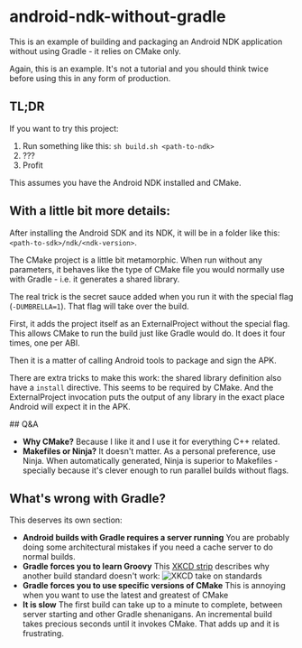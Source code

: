 # android-ndk-without-gradle

This is an example of building and packaging an Android NDK application without using Gradle - it relies on CMake only.

Again, this is an example. It's not a tutorial and you should think twice before using this in any form of production.

## TL;DR

If you want to try this project:

1. Run something like this: `sh build.sh <path-to-ndk>`
1. ???
1. Profit

This assumes you have the Android NDK installed and CMake.

## With a little bit more details:

After installing the Android SDK and its NDK, it will be in a folder like this: `<path-to-sdk>/ndk/<ndk-version>`.

The CMake project is a little bit metamorphic. When run without any parameters, it behaves like the type of CMake file you would normally use with Gradle - i.e. it generates a shared library.

The real trick is the secret sauce added when you run it with the special flag (`-DUMBRELLA=1`). That flag will take over the build.

First, it adds the project itself as an ExternalProject without the special flag. This allows CMake to run the build just like Gradle would do. It does it four times, one per ABI.

Then it is a matter of calling Android tools to package and sign the APK.

There are extra tricks to make this work: the shared library definition also have a `install` directive. This seems to be required by CMake. And the ExternalProject invocation puts the output of any library in the exact place Android will expect it in the APK.

## Q&A

* **Why CMake?**
  Because I like it and I use it for everything C++ related.
* **Makefiles or Ninja?**
  It doesn't matter. As a personal preference, use Ninja. When automatically generated, Ninja is superior to Makefiles - specially because it's clever enough to run parallel builds without flags.

## What's wrong with Gradle?

This deserves its own section:

* **Android builds with Gradle requires a server running**
  You are probably doing some architectural mistakes if you need a cache server to do normal builds.
* **Gradle forces you to learn Groovy**
  This [XKCD strip](https://xkcd.com/927/) describes why another build standard doesn't work:
  ![XKCD take on standards](https://imgs.xkcd.com/comics/standards.png) 
* **Gradle forces you to use specific versions of CMake**
  This is annoying when you want to use the latest and greatest of CMake
* **It is slow**
  The first build can take up to a minute to complete, between server starting and other Gradle shenanigans. An incremental build takes precious seconds until it invokes CMake. That adds up and it is frustrating.

